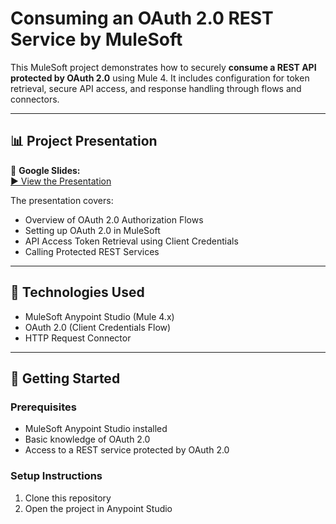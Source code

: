 # Consuming an OAuth 2.0 REST Service by MuleSoft

This MuleSoft project demonstrates how to securely **consume a REST API protected by OAuth 2.0** using Mule 4. It includes configuration for token retrieval, secure API access, and response handling through flows and connectors.

---

## 📊 Project Presentation

📎 **Google Slides:**  
[▶️ View the Presentation](https://docs.google.com/presentation/d/1jXSljP8gxlwS2z8l6vvTbT_6E-8wdvxTKiYGxhrpMAk/edit?usp=sharing)

The presentation covers:
- Overview of OAuth 2.0 Authorization Flows  
- Setting up OAuth 2.0 in MuleSoft  
- API Access Token Retrieval using Client Credentials  
- Calling Protected REST Services  

---

## 🧰 Technologies Used

- MuleSoft Anypoint Studio (Mule 4.x)
- OAuth 2.0 (Client Credentials Flow)
- HTTP Request Connector

---

## 🚀 Getting Started

### Prerequisites
- MuleSoft Anypoint Studio installed
- Basic knowledge of OAuth 2.0
- Access to a REST service protected by OAuth 2.0

### Setup Instructions
1. Clone this repository
2. Open the project in Anypoint Studio
